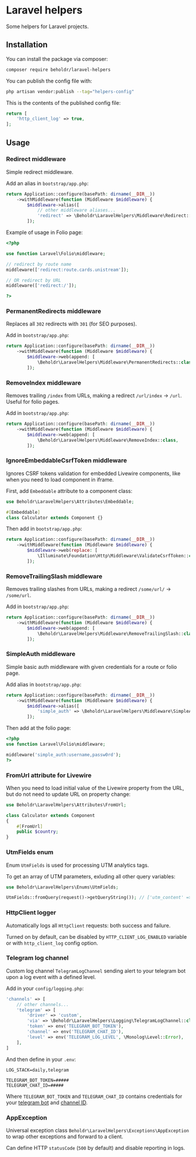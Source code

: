 # Laravel helpers

Some helpers for Laravel projects.

## Installation

You can install the package via composer:

```bash
composer require beholdr/laravel-helpers
```

You can publish the config file with:

```bash
php artisan vendor:publish --tag="helpers-config"
```

This is the contents of the published config file:

```php
return [
    'http_client_log' => true,
];
```

## Usage

### Redirect middleware

Simple redirect middleware.

Add an alias in `bootstrap/app.php`:

```php
return Application::configure(basePath: dirname(__DIR__))
    ->withMiddleware(function (Middleware $middleware) {
        $middleware->alias([
            // other middleware aliases...
            'redirect' => \Beholdr\LaravelHelpers\Middleware\Redirect::class,
        ]);
```

Example of usage in Folio page:

```php
<?php

use function Laravel\Folio\middleware;

// redirect by route name
middleware(['redirect:route.cards.unistream']);

// OR redirect by URL
middleware(['redirect:/']);

?>
```

### PermanentRedirects middleware

Replaces all `302` redirects with `301` (for SEO purposes).

Add in `bootstrap/app.php`:

```php
return Application::configure(basePath: dirname(__DIR__))
    ->withMiddleware(function (Middleware $middleware) {
        $middleware->web(append: [
            \Beholdr\LaravelHelpers\Middleware\PermanentRedirects::class,
        ]);
```

### RemoveIndex middleware

Removes trailing `/index` from URLs, making a redirect `/url/index` → `/url`.
Useful for folio pages.

Add in `bootstrap/app.php`:

```php
return Application::configure(basePath: dirname(__DIR__))
    ->withMiddleware(function (Middleware $middleware) {
        $middleware->web(append: [
            \Beholdr\LaravelHelpers\Middleware\RemoveIndex::class,
        ]);
```

### IgnoreEmbeddableCsrfToken middleware

Ignores CSRF tokens validation for embedded Livewire components, like when you need to load component in iframe.

First, add `Embeddable` attribute to a component class:

```php
use Beholdr\LaravelHelpers\Attributes\Embeddable;

#[Embeddable]
class Calculator extends Component {}
```

Then add in `bootstrap/app.php`:

```php
return Application::configure(basePath: dirname(__DIR__))
    ->withMiddleware(function (Middleware $middleware) {
        $middleware->web(replace: [
            \Illuminate\Foundation\Http\Middleware\ValidateCsrfToken::class => \Beholdr\LaravelHelpers\Middleware\IgnoreEmbeddableCsrfToken::class,
        ]);
```

### RemoveTrailingSlash middleware

Removes trailing slashes from URLs, making a redirect `/some/url/` → `/some/url`.

Add in `bootstrap/app.php`:

```php
return Application::configure(basePath: dirname(__DIR__))
    ->withMiddleware(function (Middleware $middleware) {
        $middleware->web(append: [
            \Beholdr\LaravelHelpers\Middleware\RemoveTrailingSlash::class,
        ]);
```

### SimpleAuth middleware

Simple basic auth middleware with given credentials for a route or folio page.

Add alias in `bootstrap/app.php`:

```php
return Application::configure(basePath: dirname(__DIR__))
    ->withMiddleware(function (Middleware $middleware) {
        $middleware->alias([
            'simple_auth' => \Beholdr\LaravelHelpers\Middleware\SimpleAuth::class,
        ]);
```

Then add at the folio page:

```php
<?php
use function Laravel\Folio\middleware;

middleware('simple_auth:username,passw0rd');
?>
```

### FromUrl attribute for Livewire

When you need to load initial value of the Livewire property from the URL, but do not need to update URL on property change:

```php
use Beholdr\LaravelHelpers\Attributes\FromUrl;

class Calculator extends Component
{
    #[FromUrl]
    public $country;
}
```

### UtmFields enum

Enum `UtmFields` is used for processing UTM analytics tags.

To get an array of UTM parameters, exluding all other query variables:

```php
use Beholdr\LaravelHelpers\Enums\UtmFields;

UtmFields::fromQuery(request()->getQueryString()); // ['utm_content' => '...', 'utm_source' => '...']
```

### HttpClient logger

Automatically logs all `HttpClient` requests: both success and failure.

Turned on by default, can be disabled by `HTTP_CLIENT_LOG_ENABLED` variable or with `http_client_log` config option.

### Telegram log channel

Custom log channel `TelegramLogChannel` sending alert to your telegram bot upon a log event with a defined level.

Add in your `config/logging.php`:

```php
'channels' => [
    // other channels...
    'telegram' => [
        'driver' => 'custom',
        'via' => \Beholdr\LaravelHelpers\Logging\TelegramLogChannel::class,
        'token' => env('TELEGRAM_BOT_TOKEN'),
        'channel' => env('TELEGRAM_CHAT_ID'),
        'level' => env('TELEGRAM_LOG_LEVEL', \Monolog\Level::Error),
    ],
]
```

And then define in your `.env`:

```
LOG_STACK=daily,telegram

TELEGRAM_BOT_TOKEN=#####
TELEGRAM_CHAT_ID=#####
```

Where `TELEGRAM_BOT_TOKEN` and `TELEGRAM_CHAT_ID` contains credentials for your [telegram bot](https://core.telegram.org/bots) and [channel ID](https://gist.github.com/mraaroncruz/e76d19f7d61d59419002db54030ebe35).

### AppException

Universal exception class `Beholdr\LaravelHelpers\Exceptions\AppException` to wrap other exceptions and forward to a client.

Can define HTTP `statusCode` (`500` by default) and disable reporting in logs.
